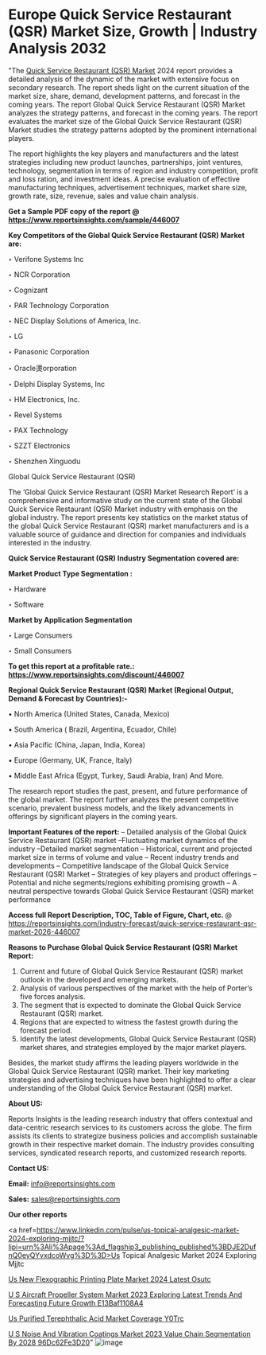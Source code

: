 # Europe Quick Service Restaurant (QSR) Market Size, Growth | Industry Analysis 2032

"The <a href=https://www.reportsinsights.com/sample/446007>Quick Service Restaurant (QSR) Market</a> 2024 report provides a detailed analysis of the dynamic of the market with extensive focus on secondary research. The report sheds light on the current situation of the market size, share, demand, development patterns, and forecast in the coming years. The report Global Quick Service Restaurant (QSR) Market analyzes the strategy patterns, and forecast in the coming years. The report evaluates the market size of the Global Quick Service Restaurant (QSR) Market studies the strategy patterns adopted by the prominent international players.

The report highlights the key players and manufacturers and the latest strategies including new product launches, partnerships, joint ventures, technology, segmentation in terms of region and industry competition, profit and loss ration, and investment ideas. A precise evaluation of effective manufacturing techniques, advertisement techniques, market share size, growth rate, size, revenue, sales and value chain analysis.

<strong>Get a Sample PDF copy of the report @ <a href=https://www.reportsinsights.com/sample/446007 style=color:#0000ff;>https://www.reportsinsights.com/sample/446007</a></strong>

<strong>Key Competitors of the Global Quick Service Restaurant (QSR) Market are:</strong>

‣ Verifone Systems Inc

‣ NCR Corporation

‣ Cognizant

‣ PAR Technology Corporation

‣ NEC Display Solutions of America, Inc.

‣ LG

‣ Panasonic Corporation

‣ Oracle燙orporation

‣ Delphi Display Systems, Inc

‣ HM Electronics, Inc.

‣ Revel Systems

‣ PAX Technology

‣ SZZT Electronics

‣ Shenzhen Xinguodu

Global Quick Service Restaurant (QSR)

The ‘Global Quick Service Restaurant (QSR) Market Research Report’ is a comprehensive and informative study on the current state of the Global Quick Service Restaurant (QSR) Market industry with emphasis on the global industry. The report presents key statistics on the market status of the global Quick Service Restaurant (QSR) market manufacturers and is a valuable source of guidance and direction for companies and individuals interested in the industry.

<strong>Quick Service Restaurant (QSR) Industry Segmentation covered are:</strong>

<strong>Market Product Type Segmentation :</strong>

‣ Hardware

‣ Software

<strong>Market by Application Segmentation</strong>

‣ Large Consumers

‣ Small Consumers

<strong>To get this report at a profitable rate.: <a href=https://www.reportsinsights.com/discount/446007 style=color:#0000ff;>https://www.reportsinsights.com/discount/446007</a></strong>

<strong>Regional Quick Service Restaurant (QSR) Market (Regional Output, Demand &amp; Forecast by Countries):-</strong>

• North America (United States, Canada, Mexico)

• South America ( Brazil, Argentina, Ecuador, Chile)

• Asia Pacific (China, Japan, India, Korea)

• Europe (Germany, UK, France, Italy)

• Middle East Africa (Egypt, Turkey, Saudi Arabia, Iran) And More.

The research report studies the past, present, and future performance of the global market. The report further analyzes the present competitive scenario, prevalent business models, and the likely advancements in offerings by significant players in the coming years.

<strong>Important Features of the report:</strong>
– Detailed analysis of the Global Quick Service Restaurant (QSR) market
–Fluctuating market dynamics of the industry
–Detailed market segmentation
– Historical, current and projected market size in terms of volume and value
– Recent industry trends and developments
– Competitive landscape of the Global Quick Service Restaurant (QSR) Market
– Strategies of key players and product offerings
– Potential and niche segments/regions exhibiting promising growth
– A neutral perspective towards Global Quick Service Restaurant (QSR) market performance

<strong>Access full Report Description, TOC, Table of Figure, Chart, etc. </strong>@   <a href=https://reportsinsights.com/industry-forecast/quick-service-restaurant-qsr-market-2026-446007 style=color:#0000ff;>https://reportsinsights.com/industry-forecast/quick-service-restaurant-qsr-market-2026-446007</a>

<strong>Reasons to Purchase Global Quick Service Restaurant (QSR) Market Report:</strong>
1. Current and future of Global Quick Service Restaurant (QSR) market outlook in the developed and emerging markets.
2. Analysis of various perspectives of the market with the help of Porter’s five forces analysis.
3. The segment that is expected to dominate the Global Quick Service Restaurant (QSR) market.
4. Regions that are expected to witness the fastest growth during the forecast period.
5. Identify the latest developments, Global Quick Service Restaurant (QSR) market shares, and strategies employed by the major market players.

Besides, the market study affirms the leading players worldwide in the Global Quick Service Restaurant (QSR) market. Their key marketing strategies and advertising techniques have been highlighted to offer a clear understanding of the Global Quick Service Restaurant (QSR) market.

<strong><strong>About US</strong>:</strong>

Reports Insights is the leading research industry that offers contextual and data-centric research services to its customers across the globe. The firm assists its clients to strategize business policies and accomplish sustainable growth in their respective market domain. The industry provides consulting services, syndicated research reports, and customized research reports.

<strong>Contact US:</strong>

<p class=><b>Email:</b> <a href=mailto:info@reportsinsights.com>info@reportsinsights.com</a></p>
<p class=><b>Sales:</b> <a href=mailto:sales@reportsinsights.com>sales@reportsinsights.com</a></p>

<strong>Our other reports</strong>

<a href=https://www.linkedin.com/pulse/us-topical-analgesic-market-2024-exploring-mjjtc/?lipi=urn%3Ali%3Apage%3Ad_flagship3_publishing_published%3BDJE2DufnQ0eyQYvxdcoWvg%3D%3D>Us Topical Analgesic Market 2024 Exploring Mjjtc</a>

<a href=https://www.linkedin.com/pulse/us-new-flexographic-printing-plate-market-2024-latest-osutc/>Us New Flexographic Printing Plate Market 2024 Latest Osutc</a>

<a href=https://medium.com/@singhaakesh50/u-s-aircraft-propeller-system-market-2023-exploring-latest-trends-and-forecasting-future-growth-e13baf1108a4>U S Aircraft Propeller System Market 2023 Exploring Latest Trends And Forecasting Future Growth E13Baf1108A4</a>

<a href=https://www.linkedin.com/pulse/us-purified-terephthalic-acid-market-coverage-y0trc/>Us Purified Terephthalic Acid Market Coverage Y0Trc</a>

<a href=https://medium.com/@swatiga40/u-s-noise-and-vibration-coatings-market-2023-value-chain-segmentation-by-2028-96dc62fe3d20>U S Noise And Vibration Coatings Market 2023 Value Chain Segmentation By 2028 96Dc62Fe3D20</a>"
![image](https://github.com/Jaayaachit/RIResearch/assets/158452289/296f1dae-68de-4014-80ba-920e2a66b938)
